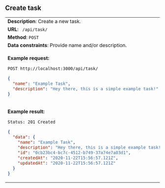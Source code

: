 ## Create task

<table>
    <tr><td> <b>Description</b>: Create a new task. </td></tr>
    <tr><td> <b>URL</b>: <code> /api/task/ </code> </td></tr>
    <tr><td> <b>Method</b>: <code>POST</code> </td></tr>
    <tr><td> <b>Data constraints</b>: Provide name and/or description. </td></tr>
<tr><td>

**Example request:**

`POST http://localhost:3000/api/task/`

```json
{
  "name": "Example Task",
  "description": "Hey there, this is a simple example task!"
}
```

</td></tr>
<tr><td>

**Example result:**

`Status: 201 Created`

```json
{
  "data": {
    "name": "Example Task",
    "description": "Hey there, this is a simple example task!",
    "id": "0cb23bc4-bc7c-4512-b749-37a74e7a03d1",
    "createdAt": "2020-11-22T15:56:57.121Z",
    "updatedAt": "2020-11-22T15:56:57.121Z"
  }
}
```

</td></tr>
</table>
